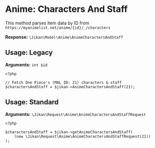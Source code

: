 # Anime: Characters And Staff
This method parses item data by ID from `https://myanimelist.net/anime/{id}/_/characters`

**Response:** `\Jikan\Model\Anime\AnimeCharactersAndStaff`

## Usage: Legacy
**Arguments:** `int $id`
```
<?php

// Fetch One Piece's (MAL ID: 21) characters & staff
$charactersAndStaff = $jikan->AnimeCharactersAndStaff(21);
```

## Usage: Standard

**Arguments:** `\Jikan\Request\Anime\AnimeCharactersAndStaffRequest`
```
<?php

$charactersAndStaff = $jikan->getAnimeCharactersAndStaff(
    (new \Jikan\Request\Anime\AnimeCharactersAndStaffRequest(21))
);
```

[^1]: Request: [\Jikan\Request\Anime\AnimeCharactersAndStaffRequest](/objects/request/anime/characters-and-staff.md)
[^2]: Model: [\Jikan\Model\Anime\AnimeCharactersAndStaff](/objects/model/anime/characters-and-staff.md)